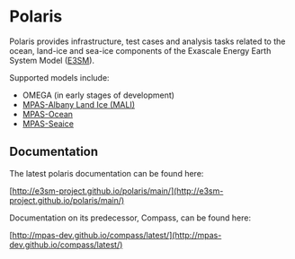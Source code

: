 # Polaris

Polaris provides infrastructure, test cases and analysis tasks related to the
ocean, land-ice and sea-ice components of the Exascale Energy Earth System
Model ([E3SM](https://e3sm.org/)).

Supported models include:
* OMEGA (in early stages of development)
* [MPAS-Albany Land Ice (MALI)](https://mpas-dev.github.io/land_ice/land_ice.html)
* [MPAS-Ocean](https://mpas-dev.github.io/ocean/ocean.html)
* [MPAS-Seaice](https://mpas-dev.github.io/sea_ice/sea_ice.html)

## Documentation

The latest polaris documentation can be found here:

[http://e3sm-project.github.io/polaris/main/](http://e3sm-project.github.io/polaris/main/)

Documentation on its predecessor, Compass, can be found here:

[http://mpas-dev.github.io/compass/latest/](http://mpas-dev.github.io/compass/latest/)
